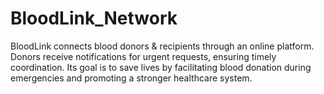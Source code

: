 # BloodLink_Network
BloodLink connects blood donors &amp; recipients through an online platform. Donors receive notifications for urgent requests, ensuring timely coordination. Its goal is to save lives by facilitating blood donation during emergencies and promoting a stronger healthcare system.
